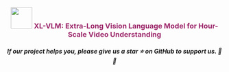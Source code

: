 <h3 align="center">
    <img src="https://github.com/VectorSpaceLab/XL-VLM/blob/main/assets/logo.jpg" width="50" style="margin-bottom: 0;"/>
    <a style="color:#9C276A">XL-VLM: Extra-Long Vision Language Model for Hour-Scale Video Understanding</a>
</h3>
<h5 align="center"> If our project helps you, please give us a star ⭐ on GitHub to support us. 🙏🙏 </h5>


